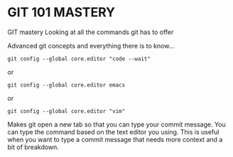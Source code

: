 
# GIT 101 MASTERY

GIT mastery 
Looking at all the commands git has to offer

Advanced git concepts and everything there is to know...

    git config --global core.editor "code --wait"
or

    git config --global core.editor emacs
or

    git config --global core.editor "vim"

Makes git open a new tab so that you can type your commit message. You can type the command based on the text editor you using. This is useful when you want to type a commit message that needs more context and a bit of breakdown.

